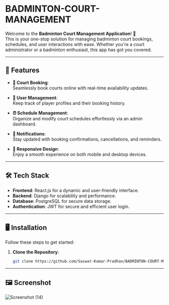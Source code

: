 # BADMINTON-COURT-MANAGEMENT

Welcome to the **Badminton Court Management Application**! 🎉  
This is your one-stop solution for managing badminton court bookings, schedules, and user interactions with ease. Whether you're a court administrator or a badminton enthusiast, this app has got you covered.  

---

## 🚀 Features  

- **📅 Court Booking**:  
  Seamlessly book courts online with real-time availability updates.  

- **👥 User Management**:  
  Keep track of player profiles and their booking history.  

- **⏰ Schedule Management**:  
  Organize and modify court schedules effortlessly via an admin dashboard.

- **🔔 Notifications**:  
  Stay updated with booking confirmations, cancellations, and reminders.  

- **📱 Responsive Design**:  
  Enjoy a smooth experience on both mobile and desktop devices.  

---

## 🛠️ Tech Stack  

- **Frontend**: React.js for a dynamic and user-friendly interface.  
- **Backend**: Django for scalability and performance.  
- **Database**: PostgreSQL for secure data storage.  
- **Authentication**: JWT for secure and efficient user login.  

---

## 🖥️ Installation  

Follow these steps to get started:  

1. **Clone the Repository**:  
   ```bash
   git clone https://github.com/Saswat-Kumar-Pradhan/BADMINTON-COURT-MANAGEMENT

---

## 🖼️ Screenshot

![Screenshot (14)](https://github.com/user-attachments/assets/4e820a67-e1ec-4fb1-b253-acddc5f8d3c4)
